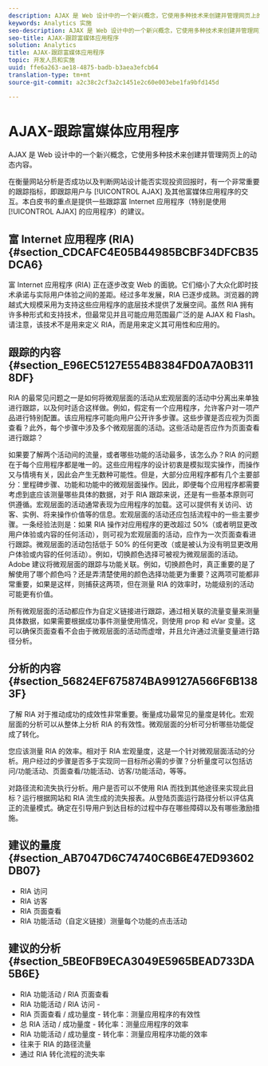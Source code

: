 ```yaml
---
description: AJAX 是 Web 设计中的一个新兴概念，它使用多种技术来创建并管理网页上的动态内容。
keywords: Analytics 实施
seo-description: AJAX 是 Web 设计中的一个新兴概念，它使用多种技术来创建并管理网页上的动态内容。
seo-title: AJAX-跟踪富媒体应用程序
solution: Analytics
title: AJAX-跟踪富媒体应用程序
topic: 开发人员和实施
uuid: ffe6a263-ae18-4875-badb-b3aea3efcb64
translation-type: tm+mt
source-git-commit: a2c38c2cf3a2c1451e2c60e003ebe1fa9bfd145d

---
```



# AJAX-跟踪富媒体应用程序

AJAX 是 Web 设计中的一个新兴概念，它使用多种技术来创建并管理网页上的动态内容。

在衡量网站分析是否成功以及判断网站设计能否实现投资回报时，有一个非常重要的跟踪指标，即跟踪用户与 [!UICONTROL AJAX] 及其他富媒体应用程序的交互。本白皮书的重点是提供一些跟踪富 Internet 应用程序（特别是使用 [!UICONTROL AJAX] 的应用程序）的建议。

## 富 Internet 应用程序 (RIA) {#section_CDCAFC4E05B44985BCBF34DFCB35DCA6}

富 Internet 应用程序 (RIA) 正在逐步改变 Web 的面貌。它们缩小了大众化即时技术承诺与实际用户体验之间的差距。经过多年发展，RIA 已逐步成熟。浏览器的跨越式大规模采用为支持这些应用程序的底层技术提供了发展空间。虽然 RIA 拥有许多种形式和支持技术，但最常见并且可能应用范围最广泛的是 AJAX 和 Flash。请注意，该技术不是用来定义 RIA，而是用来定义其可用性和应用的。

## 跟踪的内容 {#section_E96EC5127E554B8384FD0A7A0B3118DF}

RIA 的最常见问题之一是如何将微观层面的活动从宏观层面的活动中分离出来单独进行跟踪，以及何时适合这样做。例如，假定有一个应用程序，允许客户对一项产品进行特别配置。该应用程序可能向用户公开许多步骤。这些步骤是否应视为页面查看？此外，每个步骤中涉及多个微观层面的活动。这些活动是否应作为页面查看进行跟踪？

如果要了解两个活动间的流量，或者哪些功能的活动最多，该怎么办？RIA 的问题在于每个应用程序都是唯一的。这些应用程序的设计初衷是模拟现实操作，而操作又与情境有关，因此会产生无数种可能性。但是，大部分应用程序都有几个主要部分：里程碑步骤、功能和功能中的微观层面操作。因此，即便每个应用程序都需要考虑到底应该测量哪些具体的数据，对于 RIA 跟踪来说，还是有一些基本原则可供遵循。宏观层面的活动通常表现为应用程序的加载。这可以提供有关访问、访客、实例、将来操作价值等的信息。宏观层面的活动还应包括流程中的一些主要步骤。一条经验法则是：如果 RIA 操作对应用程序的更改超过 50%（或者明显更改用户体验或内容的任何活动），则可视为宏观层面的活动，应作为一次页面查看进行跟踪。微观层面的活动包括低于 50% 的任何更改（或是被认为没有明显更改用户体验或内容的任何活动）。例如，切换颜色选择可被视为微观层面的活动。Adobe 建议将微观层面的跟踪与功能关联。例如，切换颜色时，真正重要的是了解使用了哪个颜色吗？还是弄清楚使用的颜色选择功能更为重要？这两项可能都非常重要，如果是这样，则捕获这两项，但在测量 RIA 的效率时，功能级别的活动可能更有价值。

所有微观层面的活动都应作为自定义链接进行跟踪，通过相关联的流量变量来测量具体数据，如果需要根据成功事件测量使用情况，则使用 prop 和 eVar 变量。这可以确保页面查看不会由于微观层面的活动而虚增，并且允许通过流量变量进行路径分析。

## 分析的内容 {#section_56824EF675874BA99127A566F6B1383F}

了解 RIA 对于推动成功的成效性非常重要。衡量成功最常见的量度是转化。宏观层面的分析可以从整体上分析 RIA 的有效性。微观层面的分析可分析哪些功能促成了转化。

您应该测量 RIA 的效率。相对于 RIA 宏观量度，这是一个针对微观层面活动的分析。用户经过的步骤是否多于实现同一目标所必需的步骤？分析量度可以包括访问/功能活动、页面查看/功能活动、访客/功能活动，等等。

对路径流和流失执行分析。用户是否可以不使用 RIA 而找到其他途径来实现此目标？运行根据网站和 RIA 流生成的流失报表。从登陆页面运行路径分析以评估真正的流量模式。确定在引导用户到达目标的过程中存在哪些障碍以及有哪些激励措施。

## 建议的量度 {#section_AB7047D6C74740C6B6E47ED93602DB07}

* RIA 访问
* RIA 访客
* RIA 页面查看
* RIA 功能活动（自定义链接）测量每个功能的点击活动

## 建议的分析 {#section_5BE0FB9ECA3049E5965BEAD733DA5B6E}

* RIA 功能活动 / RIA 页面查看
* RIA 功能活动 / RIA 访问 -
* RIA 页面查看 / 成功量度 - 转化率：测量应用程序的有效性
* 总 RIA 活动 / 成功量度 - 转化率：测量应用程序的效率
* RIA 功能活动 / 成功量度 - 转化率：测量应用程序功能的效率
* 往来于 RIA 的路径流量
* 通过 RIA 转化流程的流失率


